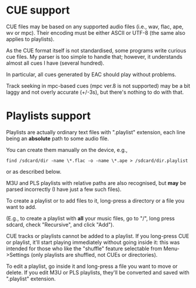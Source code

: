 # CUE support #

CUE files may be based on any supported audio files (i.e., wav, flac, ape, wv or mpc).
Their encoding must be either ASCII or UTF-8 (the same also applies to playlists).

As the CUE format itself is not standardised, some programs write curious cue files.
My parser is too simple to handle that; however, it understands almost all cues I have (several hundred).

In particular, all cues generated by EAC should play without problems.

Track seeking in mpc-based cues (mpc ver.8 is not supported) may be a bit laggy and not overly accurate (+/-3s), but there's nothing to do with that.

# Playlists support #

Playlists are actually ordinary text files with ".playlist" extension, each line being an **absolute** path to some audio file.

You can create them manually on the device, e.g.,
```
find /sdcard/dir -name \*.flac -o -name \*.ape > /sdcard/dir.playlist
```
or as described below.

M3U and PLS playlists with relative paths are also recognised, but **may** be parsed incorrectly (I have just a few such files).

To create a playlist or to add files to it, long-press a directory or a file you want to add.

(E.g., to create a playlist with **all** your music files, go to "/", long press sdcard, check "Recursive", and click "Add").

CUE tracks or playlists cannot be added to a playlist. If you long-press CUE or playlist, it'll start playing immediately without going inside it: this was intended for those who like the "shuffle" feature selectable from Menu->Settings (only playlists are shuffled, not CUEs or directories).

To edit a playlist, go inside it and long-press a file you want to move or delete.
If you edit M3U or PLS playlists, they'll be converted and saved with ".playlist" extension.
